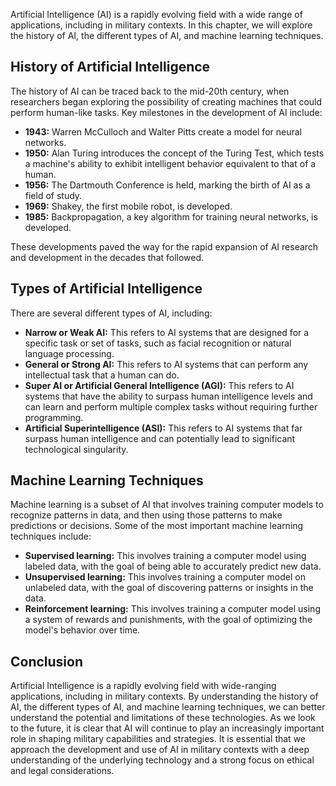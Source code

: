 
Artificial Intelligence (AI) is a rapidly evolving field with a wide range of applications, including in military contexts. In this chapter, we will explore the history of AI, the different types of AI, and machine learning techniques.

History of Artificial Intelligence
----------------------------------

The history of AI can be traced back to the mid-20th century, when researchers began exploring the possibility of creating machines that could perform human-like tasks. Key milestones in the development of AI include:

* **1943:** Warren McCulloch and Walter Pitts create a model for neural networks.
* **1950:** Alan Turing introduces the concept of the Turing Test, which tests a machine's ability to exhibit intelligent behavior equivalent to that of a human.
* **1956:** The Dartmouth Conference is held, marking the birth of AI as a field of study.
* **1969:** Shakey, the first mobile robot, is developed.
* **1985:** Backpropagation, a key algorithm for training neural networks, is developed.

These developments paved the way for the rapid expansion of AI research and development in the decades that followed.

Types of Artificial Intelligence
--------------------------------

There are several different types of AI, including:

* **Narrow or Weak AI:** This refers to AI systems that are designed for a specific task or set of tasks, such as facial recognition or natural language processing.
* **General or Strong AI:** This refers to AI systems that can perform any intellectual task that a human can do.
* **Super AI or Artificial General Intelligence (AGI):** This refers to AI systems that have the ability to surpass human intelligence levels and can learn and perform multiple complex tasks without requiring further programming.
* **Artificial Superintelligence (ASI):** This refers to AI systems that far surpass human intelligence and can potentially lead to significant technological singularity.

Machine Learning Techniques
---------------------------

Machine learning is a subset of AI that involves training computer models to recognize patterns in data, and then using those patterns to make predictions or decisions. Some of the most important machine learning techniques include:

* **Supervised learning:** This involves training a computer model using labeled data, with the goal of being able to accurately predict new data.
* **Unsupervised learning:** This involves training a computer model on unlabeled data, with the goal of discovering patterns or insights in the data.
* **Reinforcement learning:** This involves training a computer model using a system of rewards and punishments, with the goal of optimizing the model's behavior over time.

Conclusion
----------

Artificial Intelligence is a rapidly evolving field with wide-ranging applications, including in military contexts. By understanding the history of AI, the different types of AI, and machine learning techniques, we can better understand the potential and limitations of these technologies. As we look to the future, it is clear that AI will continue to play an increasingly important role in shaping military capabilities and strategies. It is essential that we approach the development and use of AI in military contexts with a deep understanding of the underlying technology and a strong focus on ethical and legal considerations.
